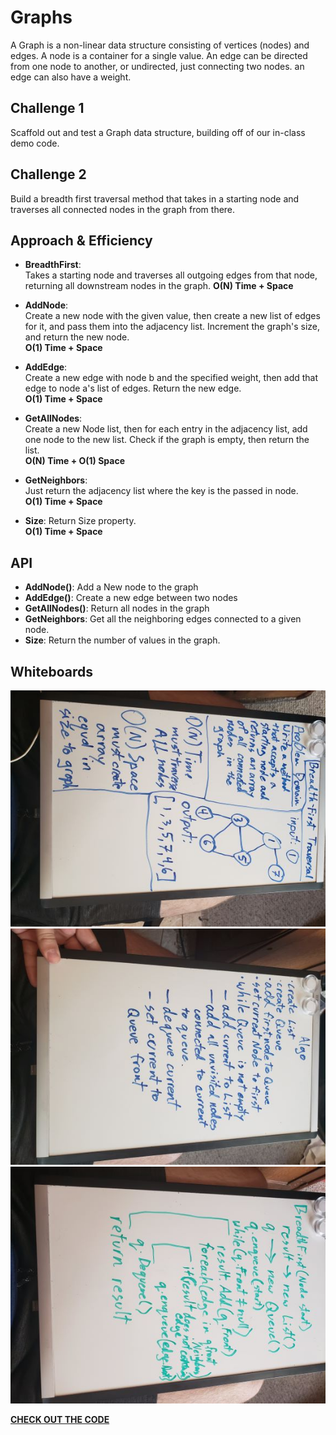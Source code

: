 # Graphs
A Graph is a non-linear data structure consisting of vertices (nodes) and edges. A node is a container for a single value. An edge can be directed from one node to another, or undirected, just connecting two nodes. an edge can also have a weight.

## Challenge 1
Scaffold out and test a Graph data structure, building off of our in-class demo code.

## Challenge 2
Build a breadth first traversal method that takes in a starting node and traverses all connected nodes in the graph from there.

## Approach & Efficiency
- **BreadthFirst**:  
    Takes a starting node and traverses all outgoing edges from that node, returning all downstream nodes in the graph.
    **O(N) Time + Space**

- **AddNode**:  
    Create a new node with the given value, then create a new list of edges for it, and pass them into the adjacency list. Increment the graph's size, and return the new node.  
    **O(1) Time + Space**

- **AddEdge**:  
    Create a new edge with node b and the specified weight, then add that edge to node a's list of edges.
    Return the new edge.  
    **O(1) Time + Space**

- **GetAllNodes**:  
    Create a new Node list, then for each entry in the adjacency list, add one node to the new list. Check if the graph is empty, then return the list.  
    **O(N) Time + O(1) Space**

- **GetNeighbors**:  
    Just return the adjacency list where the key is the passed in node.  
    **O(1) Time + Space**

- **Size**:
    Return Size property.  
    **O(1) Time + Space**

## API
- **AddNode()**: Add a New node to the graph
- **AddEdge()**: Create a new edge between two nodes
- **GetAllNodes()**: Return all nodes in the graph
- **GetNeighbors**: Get all the neighboring edges connected to a given node.
- **Size**: Return the number of values in the graph.

## Whiteboards
![Image](../../../assets/graph1.jpg)
![Image](../../../assets/graph2.jpg)
![Image](../../../assets/graph3.jpg)

[__CHECK OUT THE CODE__](Graphs/Classes/Graph.cs)